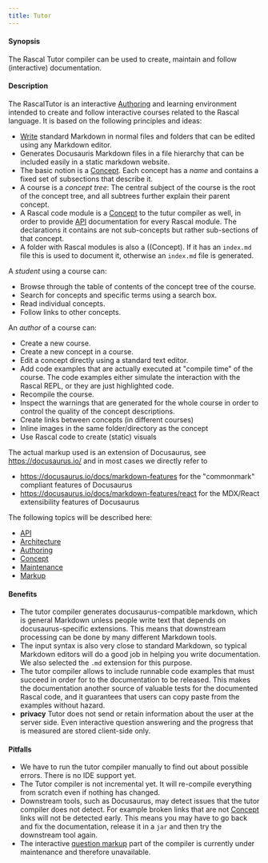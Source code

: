 ```yaml
---
title: Tutor
---
```


#### Synopsis

The Rascal Tutor compiler can be used to create, maintain and follow (interactive) documentation.

#### Description

The RascalTutor is an interactive [Authoring](../Tutor/Authoring/index.md) and learning environment intended to create and follow interactive courses related to the Rascal language.
It is based on the following principles and ideas:

* [Write](../Tutor/Authoring/index.md) standard Markdown in normal files and folders that can be edited using any Markdown editor.
* Generates Docusauris Markdown files in a file hierarchy that can be included easily in a static markdown website.
* The basic notion is a [Concept](../Tutor/Concept/index.md). Each concept has a _name_ and contains a fixed set of subsections that describe it.
* A course is a _concept tree_:
  The central subject of the course is the root of the concept tree, and all subtrees further explain their parent concept.
* A Rascal code module is a [Concept](../Tutor/Concept/index.md) to the tutur compiler as well, in order to provide [API](../Tutor/API/index.md) documentation for every Rascal module. The declarations it contains are not sub-concepts but rather sub-sections of that concept.
* A folder with Rascal modules is also a ((Concept). If it has an `index.md` file this is used to document it, otherwise an `index.md` file is generated.

A _student_ using a course can:

* Browse through the table of contents of the concept tree of the course.
* Search for concepts and specific terms using a search box.
* Read individual concepts.
* Follow links to other concepts.

An _author_ of a course can:

* Create a new course.
* Create a new concept in a course.
* Edit a concept directly using a standard text editor.
* Add code examples that are actually executed at "compile time" of the course. The code examples either simulate the interaction with the Rascal REPL, or they are just highlighted code.
* Recompile the course.
* Inspect the warnings that are generated for the whole course in order to 
  control the quality of the concept descriptions.
* Create links between concepts (in different courses)
* Inline images in the same folder/directory as the concept
* Use Rascal code to create (static) visuals

The actual markup used is an extension of Docusaurus, see https://docusaurus.io/ and
in most cases we directly refer to 

* https://docusaurus.io/docs/markdown-features for the "commonmark" compliant features of Docusaurus
* https://docusaurus.io/docs/markdown-features/react for the MDX/React extensibility features of Docusaurus

The following topics will be described here:

* [API](../Tutor/API/index.md)
* [Architecture](../Tutor/Architecture/index.md)
* [Authoring](../Tutor/Authoring/index.md)
* [Concept](../Tutor/Concept/index.md)
* [Maintenance](../Tutor/Maintenance/index.md)
* [Markup](../Tutor/Markup/index.md)

#### Benefits

* The tutor compiler generates docusaurus-compatible markdown, which is general Markdown unless people write text that depends on docusaurus-specific extensions. This means that downstream processing can be done by many different Markdown tools.
* The input syntax is also very close to standard Markdown, so typical Markdown editors will do a good job in helping you write documentation. We also selected the `.md` extension for this purpose.
* The tutor compiler allows to include runnable code examples that must succeed in order for to the documentation to be released. This makes the documentation another source of valuable tests for the documented Rascal code, and it guarantees that users can copy paste from the examples without hazard.
* **privacy** Tutor does not send or retain information about the user at the server side. Even interactive question answering and the progress that is measured are stored client-side only.

#### Pitfalls

* We have to run the tutor compiler manually to find out about possible errors. There is no IDE support yet.
* The Tutor compiler is not incremental yet. It will re-compile everything from scratch even if nothing has changed.
* Downstream tools, such as Docusaurus, may detect issues that the tutor compiler does not detect. For example broken links that are not [Concept](../Tutor/Concept/index.md) links will not be detected early. This means you may have to go back and fix the documentation, release it in a `jar` and then try the downstream tool again.
* The interactive [question markup](../Tutor/Markup/QuestionMarkup/index.md) part of the compiler is currently under maintenance and therefore unavailable.

